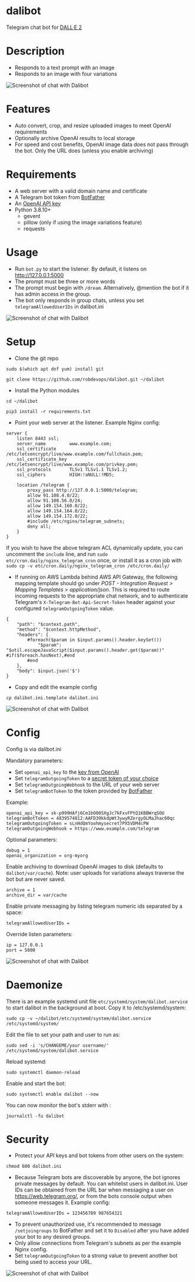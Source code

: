 # dalibot
Telegram chat bot for [DALL·E 2](https://openai.com/dall-e-2/)

# Description
* Responds to a text prompt with an image
* Responds to an image with four variations

![Screenshot of chat with Dalibot](doc/dali_1.png?raw=true "close up portrait of a girl in the style of Claude Monet")

# Features
* Auto convert, crop, and resize uploaded images to meet OpenAI requirements
* Optionally archive OpenAI results to local storage
* For speed and cost benefits, OpenAI image data does not pass through the bot. Only the URL does (unless you enable archiving)

# Requirements
* A web server with a valid domain name and certificate
* A Telegram bot token from [BotFather](https://core.telegram.org/bots/tutorial)
* An [OpenAI API key](https://beta.openai.com/account/api-keys)
* Python 3.8.10+
  * gevent
  * pillow (only if using the image variations feature)
  * requests

# Usage
* Run `bot.py` to start the listener. By default, it listens on http://127.0.0.1:5000
* The prompt must be three or more words
* The prompt must begin with `/dream`. Alternatively, @mention the bot if it has admin access in the group.
* The bot only responds in group chats, unless you set `telegramAllowedUserIDs` in dalibot.ini

![Screenshot of chat with Dalibot](doc/dali_2.png?raw=true "an impressionist oil painting of sunflowers in a purple vase")

# Setup
* Clone the git repo
```
sudo $(which apt dnf yum) install git
```
```
git clone https://github.com/robdevops/dalibot.git ~/dalibot
```
* Install the Python modules
```
cd ~/dalibot
```
```
pip3 install -r requirements.txt
```
* Point your web server at the listener. Example Nginx config:
```
server {
    listen 8443 ssl;
    server_name         www.example.com;
    ssl_certificate     /etc/letsencrypt/live/www.example.com/fullchain.pem;
    ssl_certificate_key /etc/letsencrypt/live/www.example.com/privkey.pem;
    ssl_protocols       TLSv1 TLSv1.1 TLSv1.2;
    ssl_ciphers         HIGH:!aNULL:!MD5;

    location /telegram {
        proxy_pass http://127.0.0.1:5000/telegram;
        allow 91.108.4.0/22;
        allow 91.108.56.0/24;
        allow 149.154.160.0/22;
        allow 149.154.164.0/22;
        allow 149.154.172.0/22;
        #include /etc/nginx/telegram_subnets;
        deny all;
    }
}
```
If you wish to have the above telegram ACL dynamically update, you can uncomment the `include` line, and run `sudo etc/cron.daily/nginx_telegram_cron` once, or install it as a cron job with `sudo cp -v etc/cron.daily/nginx_telegram_cron /etc/cron.daily/`

* If running on AWS Lambda behind AWS API Gateway, the following mapping template should go under _POST - Integration Request > Mapping Templates > application/json_. This is required to route incoming requests to the appropriate chat network, and to authenticate Telegram's `X-Telegram-Bot-Api-Secret-Token` header against your configured `telegramOutgoingToken` value.
```
{
    "path": "$context.path",
    "method": "$context.httpMethod",
    "headers": {
        #foreach($param in $input.params().header.keySet())
            "$param": "$util.escapeJavaScript($input.params().header.get($param))" #if($foreach.hasNext),#end
        #end
    },
    "body": $input.json('$')
}
```

* Copy and edit the example config
```
cp dalibot.ini.template dalibot.ini
```
![Screenshot of chat with Dalibot](doc/dali_3.png?raw=true "girl with a pearl earring by Johannes Vermeer in the style of 8-bit pixel art")

# Config
Config is via dalibot.ini

Mandatory parameters:
* Set `openai_api_key` to the [key from OpenAI](https://beta.openai.com/account/api-keys)
* Set `telegramOutgoingToken` to a [secret token of your choice](https://core.telegram.org/bots/api#setwebhook)
* Set `telegramOutgoingWebhook` to the URL of your web server
* Set `telegramBotToken` to the token provided by [BotFather](https://core.telegram.org/bots/tutorial)

Example:
```
openai_api_key = sk-p999HAfj6Cm1bO00SXgJc7kFxvFPtQ1KBBWrqSOU
telegramBotToken = 4839574812:AAFD39kkdpWt3ywyRZergyOLMaJhac60qc
telegramOutgoingToken = sLnHdQmYoohmysecret7PX5VDM4cPW
telegramOutgoingWebhook = https://www.example.com/telegram
```

Optional parameters:
```
debug = 1
openai_organization = org-myorg
```

Enable archiving to download OpenAI images to disk (defaults to `dalibot/var/cache`). Note: user uploads for variations always traverse the bot but are never saved.
```
archive = 1
archive_dir = var/cache
```

Enable private messaging by listing telegram numeric ids separated by a space:
```
telegramAllowedUserIDs =
```

Override listen parameters:
```
ip = 127.0.0.1
port = 5000
```

![Screenshot of chat with Dalibot](doc/dali_4.png?raw=true "cute watermelon smiling")

# Daemonize

There is an example systemd unit file `etc/systemd/system/dalibot.service` to start dalibot in the background at boot. 
Copy it to /etc/systemd/system:
```
sudo cp -v ~/dalibot/etc/systemd/system/dalibot.service /etc/systemd/system/
```

Edit the file to set your path and user to run as:
```
sudo sed -i 's/CHANGEME/your username/' /etc/systemd/system/dalibot.service
```

Reload systemd:
```
sudo systemctl daemon-reload
```

Enable and start the bot:
```
sudo systemctl enable dalibot --now
```
You can now monitor the bot's stderr with :
```
journalctl -fu dalibot
```

# Security
* Protect your API keys and bot tokens from other users on the system:
```
chmod 600 dalibot.ini
```
* Because Telegram bots are discoverable by anyone, the bot ignores private messages by default. You can whitelist users in dalibot.ini. User IDs can be obtained from the URL bar when messaging a user on https://web.telegram.org/, or from the bots console output when someone messages it. Example config:
```
telegramAllowedUserIDs = 123456789 987654321
```
* To prevent unauthorized use, it's recommended to message `/setjoingroups` to BotFather and set it to `Disabled` after you have added your bot to any desired groups.
* Only allow connections from Telegram's subnets as per the example Nginx config.
* Set `telegramOutgoingToken` to a strong value to prevent another bot being used to access your URL.

![Screenshot of chat with Dalibot](doc/dali_5.png?raw=true "a painting of a fox sitting in a field at sunrise in the style of Claude Monet")
